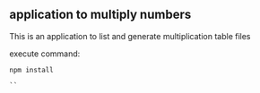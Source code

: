 

## application to multiply numbers

This is an application to list and generate multiplication table files

execute command:

````
npm install

``